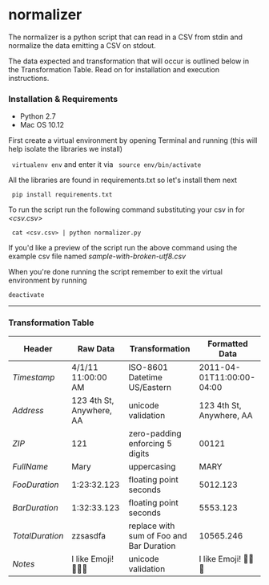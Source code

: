 # normalizer

The normalizer is a python script that can read in a CSV from stdin and normalize the data emitting a CSV on stdout.

The data expected and transformation that will occur is outlined below in the Transformation Table. Read on for installation and execution instructions.

### Installation & Requirements
* Python 2.7
* Mac OS 10.12

First create a virtual environment by opening Terminal and running (this will help isolate the libraries we install) 

``` virtualenv env``` and enter it via ``` source env/bin/activate```

All the libraries are found in requirements.txt so let's install them next

``` pip install requirements.txt```

To run the script run the following command substituting your csv in for _<csv.csv>_

``` cat <csv.csv> | python normalizer.py```

If you'd like a preview of the script run the above command using the example csv file named *sample-with-broken-utf8.csv*

When you're done running the script remember to exit the virtual environment by running

``` deactivate ```

---

### Transformation Table

| Header | Raw Data | Transformation | Formatted Data |
| --- | --- | --- | --- |
| _Timestamp_ | 4/1/11 11:00:00 AM | ISO-8601 Datetime US/Eastern | 2011-04-01T11:00:00-04:00
| _Address_ | 123 4th St, Anywhere, AA | unicode validation | 123 4th St, Anywhere, AA
| _ZIP_ | 121 | zero-padding enforcing 5 digits | 00121
| _FullName_ | Mary | uppercasing | MARY
| _FooDuration_ | 1:23:32.123 | floating point seconds | 5012.123
| _BarDuration_ | 1:32:33.123 | floating point seconds | 5553.123
| _TotalDuration_ | zzsasdfa | replace with sum of Foo and Bar Duration | 10565.246
| _Notes_ | I like Emoji! 🍏🍎😍 | unicode validation | I like Emoji! 🍏🍎😍


